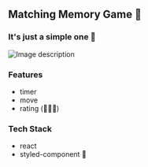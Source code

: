 ## Matching Memory Game 🧠

### It's just a simple one 👻

![Image description](https://dev-to-uploads.s3.amazonaws.com/uploads/articles/iaq7dq41xo39bsxblhxn.png)

### Features

-  timer
-  move
-  rating (🌟🌟🌟)

### Tech Stack

- react
- styled-component 💅
